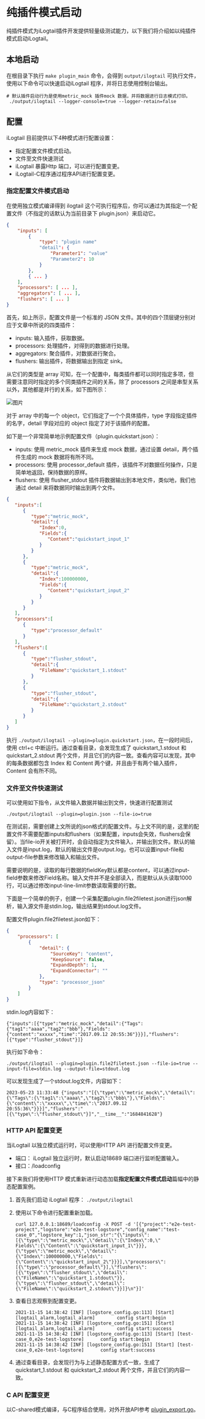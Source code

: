 # 纯插件模式启动

纯插件模式为iLogtail插件开发提供轻量级测试能力，以下我们将介绍如以纯插件模式启动iLogtail。

## 本地启动

在根目录下执行 `make plugin_main` 命令，会得到 `output/ilogtail` 可执行文件，使用以下命令可以快速启动iLogtail 程序，并将日志使用控制台输出。

```shell
# 默认插件启动行为是使用metric_mock 插件mock 数据，并将数据进行日志模式打印。
 ./output/ilogtail --logger-console=true --logger-retain=false
```

## 配置

iLogtail 目前提供以下4种模式进行配置设置：

* 指定配置文件模式启动。
* 文件至文件快速测试
* iLogtail 暴露Http 端口，可以进行配置变更。
* iLogtail-C程序通过程序API进行配置变更。

### 指定配置文件模式启动

在使用独立模式编译得到 ilogtail 这个可执行程序后，你可以通过为其指定一个配置文件（不指定的话默认为当前目录下 plugin.json）来启动它。

```json
{
    "inputs": [
        {
            "type": "plugin name"
            "detail": {
                "Parameter1": "value"
                "Parameter2": 10
            }
        },
        { ... }
    ],
    "processors": [ ... ],
    "aggregators": [ ... ],
    "flushers": [ ... ]
}
```

首先，如上所示，配置文件是一个标准的 JSON 文件。其中的四个顶层键分别对应于文章中所说的四类插件：

* inputs: 输入插件，获取数据。
* processors: 处理插件，对得到的数据进行处理。
* aggregators: 聚合插件，对数据进行聚合。
* flushers: 输出插件，将数据输出到指定 sink。

从它们的类型是 array 可知，在一个配置中，每类插件都可以同时指定多项，但需要注意同时指定的多个同类插件之间的关系，除了 processors 之间是串型关系以外，其他都是并行的关系，如下图所示：&#x20;

![图片](https://sls-opensource.oss-us-west-1.aliyuncs.com/ilogtail/logtail-libPluginBase.png?versionId=CAEQMxiBgIDM6YCk6BciIDBjYmVkZjQ2Yjg5NzQwY2NhZjI4MmFmZDA2M2MwZTU2)

对于 array 中的每一个 object，它们指定了一个个具体插件，type 字段指定插件的名字，detail 字段对应的 object 指定了对于该插件的配置。

如下是一个非常简单地示例配置文件（plugin.quickstart.json）：

* inputs: 使用 metric\_mock 插件来生成 mock 数据，通过设置 detail，两个插件生成的 mock 数据将有所不同。
* processors: 使用 processor\_default 插件，该插件不对数据任何操作，只是简单地返回，保持数据的原样。
* flushers: 使用 flusher\_stdout 插件将数据输出到本地文件，类似地，我们也通过 detail 来将数据同时输出到两个文件。

```json
{
   "inputs":[
      {
         "type":"metric_mock",
         "detail":{
            "Index":0,
            "Fields":{
               "Content":"quickstart_input_1"
            }
         }
      },
      {
         "type":"metric_mock",
         "detail":{
            "Index":100000000,
            "Fields":{
               "Content":"quickstart_input_2"
            }
         }
      }
   ],
   "processors":[
      {
         "type":"processor_default"
      }
   ],
   "flushers":[
      {
         "type":"flusher_stdout",
         "detail":{
            "FileName":"quickstart_1.stdout"
         }
      },
      {
         "type":"flusher_stdout",
         "detail":{
            "FileName":"quickstart_2.stdout"
         }
      }
   ]
}
```

执行 `./output/ilogtail --plugin=plugin.quickstart.json`，在一段时间后，使用 ctrl+c 中断运行。通过查看目录，会发现生成了 quickstart\_1.stdout 和 quickstart\_2.stdout 两个文件，并且它们的内容一致。查看内容可以发现，其中的每条数据都包含 Index 和 Content 两个键，并且由于有两个输入插件，Content 会有所不同。

### 文件至文件快速测试

可以使用如下指令，从文件输入数据并输出到文件，快速进行配置测试

```shell
./output/ilogtail --plugin=plugin.json --file-io=true
```

在测试前，需要创建上文所说的json格式的配置文件。与上文不同的是，这里的配置文件不需要配置inputs和flushers（如果配置，inputs会失效，flushers会保留）。当file-io开关被打开时，会自动指定为文件输入，并输出到文件。默认的输入文件是input.log，默认的输出文件是output.log，也可以设置input-file和output-file参数来修改输入和输出文件。

需要说明的是，读取的每行数据的fieldKey默认都是content，可以通过input-field参数来修改Field名称。输入文件并不是全部读入，而是默认从头读取1000行，可以通过修改input-line-limit参数读取需要的行数。

下面是一个简单的例子，创建一个采集配置plugin.file2filetest.json进行json解析，输入源文件是stdin.log，输出结果到stdout.log文件。

配置文件plugin.file2filetest.json如下：

```json
{
    "processors": [
        {
            "detail": {
                "SourceKey": "content",
                "KeepSource": false,
                "ExpandDepth": 1,
                "ExpandConnector": ""
            },
            "type": "processor_json"
        }
    ]
}
```

stdin.log内容如下：

```text
{"inputs":[{"type":"metric_mock","detail":{"Tags":{"tag1":"aaaa","tag2":"bbb"},"Fields":{"content":"xxxxx","time":"2017.09.12 20:55:36"}}}],"flushers":[{"type":"flusher_stdout"}]}
```

执行如下命令：

```shell
./output/ilogtail --plugin=plugin.file2filetest.json --file-io=true --input-file=stdin.log --output-file=stdout.log
```

可以发现生成了一个stdout.log文件，内容如下：

```text
2023-05-23 11:33:48 {"inputs":"[{\"type\":\"metric_mock\",\"detail\":{\"Tags\":{\"tag1\":\"aaaa\",\"tag2\":\"bbb\"},\"Fields\":{\"content\":\"xxxxx\",\"time\":\"2017.09.12 20:55:36\"}}}]","flushers":"[{\"type\":\"flusher_stdout\"}]","__time__":"1684841628"}
```

### HTTP API 配置变更

当iLogtail 以独立模式运行时，可以使用HTTP API 进行配置文件变更。

* 端口： iLogtail 独立运行时，默认启动18689 端口进行监听配置输入。
* 接口：/loadconfig

接下来我们将使用HTTP 模式重新进行动态加载**指定配置文件模式启动**篇幅中的静态配置案例。

1. 首先我们启动 iLogtail 程序： `./output/ilogtail`
2. 使用以下命令进行配置重新加载。

    ```shell
    curl 127.0.0.1:18689/loadconfig -X POST -d '[{"project":"e2e-test-project","logstore":"e2e-test-logstore","config_name":"test-case_0","logstore_key":1,"json_str":"{\"inputs\":[{\"type\":\"metric_mock\",\"detail\":{\"Index\":0,\"
    Fields\":{\"Content\":\"quickstart_input_1\"}}},{\"type\":\"metric_mock\",\"detail\":{\"Index\":100000000,\"Fields\":{\"Content\":\"quickstart_input_2\"}}}],\"processors\":[{\"type\":\"processor_default\"}],\"flushers\":[{\"type\":\"flusher_stdout\",\"detail\":{\"FileName\":\"quickstart_1.stdout\"}},{\"type\":\"flusher_stdout\",\"detail\":{\"FileName\":\"quickstart_2.stdout\"}}]}\n"}]'
    ```

3. 查看日志观察到配置变更。

    ```log
    2021-11-15 14:38:42 [INF] [logstore_config.go:113] [Start] [logtail_alarm,logtail_alarm]        config start:begin      
    2021-11-15 14:38:42 [INF] [logstore_config.go:151] [Start] [logtail_alarm,logtail_alarm]        config start:success    
    2021-11-15 14:38:42 [INF] [logstore_config.go:113] [Start] [test-case_0,e2e-test-logstore]      config start:begin      
    2021-11-15 14:38:42 [INF] [logstore_config.go:151] [Start] [test-case_0,e2e-test-logstore]      config start:success
    ```

4. 通过查看目录，会发现行为与上述静态配置方式一致，生成了 quickstart\_1.stdout 和 quickstart\_2.stdout 两个文件，并且它们的内容一致。

### C API 配置变更

以C-shared模式编译，与C程序结合使用，对外开放API参考 [plugin\_export.go](https://github.com/alibaba/ilogtail/blob/main/plugin\_main/plugin\_export.go)。
